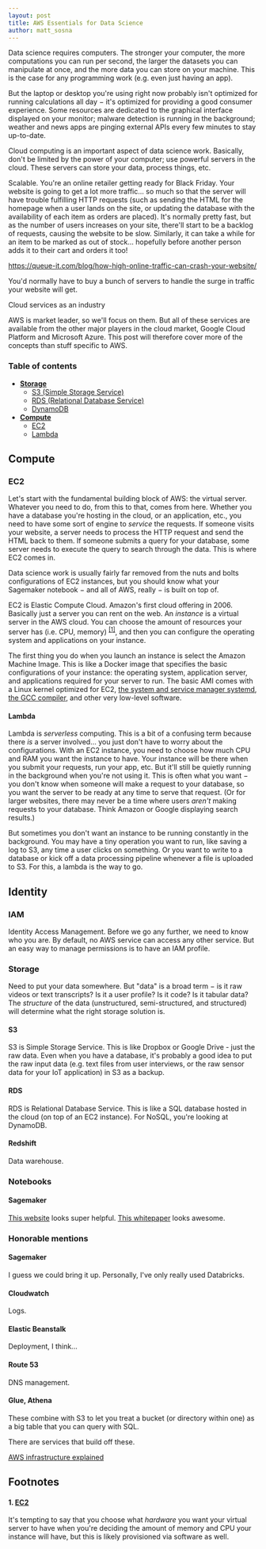```yaml
---
layout: post
title: AWS Essentials for Data Science
author: matt_sosna
---
```


Data science requires computers. The stronger your computer, the more computations you can run per second, the larger the datasets you can manipulate at once, and the more data you can store on your machine. This is the case for any programming work (e.g. even just having an app).

But the laptop or desktop you're using right now probably isn't optimized for running calculations all day $-$ it's optimized for providing a good consumer experience. Some resources are dedicated to the graphical interface displayed on your monitor; malware detection is running in the background; weather and news apps are pinging external APIs every few minutes to stay up-to-date.

Cloud computing is an important aspect of data science work. Basically, don't be limited by the power of your computer; use powerful servers in the cloud. These servers can store your data, process things, etc.

Scalable. You're an online retailer getting ready for Black Friday. Your website is going to get a lot more traffic... so much so that the server will have trouble fulfilling HTTP requests (such as sending the HTML for the homepage when a user lands on the site, or updating the database with the availability of each item as orders are placed). It's normally pretty fast, but as the number of users increases on your site, there'll start to be a backlog of requests, causing the website to be slow. Similarly, it can take a while for an item to be marked as out of stock... hopefully before another person adds it to their cart and orders it too!

https://queue-it.com/blog/how-high-online-traffic-can-crash-your-website/



You'd normally have to buy a bunch of servers to handle the surge in traffic your website will get.


Cloud services as an industry


AWS is market leader, so we'll focus on them. But all of these services are available from the other major players in the cloud market, Google Cloud Platform and Microsoft Azure. This post will therefore cover more of the concepts than stuff specific to AWS.



### Table of contents
* [**Storage**](#storage)
  - [S3 (Simple Storage Service)](#s3)
  - [RDS (Relational Database Service)](#rds)
  - [DynamoDB](#dynamodb)
* [**Compute**](#compute)
  - [EC2](#ec2)
  - [Lambda](#lambda)

## Compute
### EC2
Let's start with the fundamental building block of AWS: the virtual server. Whatever you need to do, from this to that, comes from here. Whether you have a database you're hosting in the cloud, or an application, etc., you need to have some sort of engine to _service_ the requests. If someone visits your website, a server needs to process the HTTP request and send the HTML back to them. If someone submits a query for your database, some server needs to execute the query to search through the data. This is where EC2 comes in.

Data science work is usually fairly far removed from the nuts and bolts configurations of EC2 instances, but you should know what your Sagemaker notebook $-$ and all of AWS, really $-$ is built on top of.



EC2 is Elastic Compute Cloud. Amazon's first cloud offering in 2006. Basically just a server you can rent on the web. An _instance_ is a virtual server in the AWS cloud. You can choose the amount of resources your server has (i.e. CPU, memory) <sup>[[1]](#1-ec2)</sup>, and then you can configure the operating system and applications on your instance.

The first thing you do when you launch an instance is select the Amazon Machine Image. This is like a Docker image that specifies the basic configurations of your instance: the operating system, application server, and applications required for your server to run. The basic AMI comes with a Linux kernel optimized for EC2, [the system and service manager systemd](https://en.wikipedia.org/wiki/Systemd), [the GCC compiler](https://en.wikipedia.org/wiki/GNU_Compiler_Collection), and other very low-level software.

#### Lambda
Lambda is _serverless_ computing. This is a bit of a confusing term because there _is_ a server involved... you just don't have to worry about the configurations. With an EC2 instance, you need to choose how much CPU and RAM you want the instance to have. Your instance will be there when you submit your requests, run your app, etc. But it'll still be quietly running in the background when you're not using it. This is often what you want $-$ you don't know when someone will make a request to your database, so you want the server to be ready at any time to serve that request. (Or for larger websites, there may never be a time where users _aren't_ making requests to your database. Think Amazon or Google displaying search results.)

But sometimes you don't want an instance to be running constantly in the background. You may have a tiny operation you want to run, like saving a log to S3, any time a user clicks on something. Or you want to write to a database or kick off a data processing pipeline whenever a file is uploaded to S3. For this, a lambda is the way to go.


## Identity
### IAM
Identity Access Management. Before we go any further, we need to know who you are. By default, no AWS service can access any other service. But an easy way to manage permissions is to have an IAM profile.


### Storage
Need to put your data somewhere. But "data" is a broad term $-$ is it raw videos or text transcripts? Is it a user profile? Is it code? Is it tabular data? The _structure_ of the data (unstructured, semi-structured, and structured) will determine what the right storage solution is.

#### S3
S3 is Simple Storage Service. This is like Dropbox or Google Drive - just the raw data. Even when you have a database, it's probably a good idea to put the raw input data (e.g. text files from user interviews, or the raw sensor data for your IoT application) in S3 as a backup.

#### RDS
RDS is Relational Database Service. This is like a SQL database hosted in the cloud (on top of an EC2 instance). For NoSQL, you're looking at DynamoDB.

#### Redshift
Data warehouse.



### Notebooks
#### Sagemaker

[This website](https://aws-certified-cloud-practitioner.fandom.com/wiki/3.3_Identify_the_core_AWS_services) looks super helpful.
[This whitepaper](https://docs.aws.amazon.com/whitepapers/latest/aws-overview/aws-overview.pdf) looks awesome.

### Honorable mentions
#### Sagemaker
I guess we could bring it up. Personally, I've only really used Databricks.

#### Cloudwatch
Logs.

#### Elastic Beanstalk
Deployment, I think...

#### Route 53
DNS management.

#### Glue, Athena
These combine with S3 to let you treat a bucket (or directory within one) as a big table that you can query with SQL.

There are services that build off these.

[AWS infrastructure explained](https://aws.plainenglish.io/aws-infrastructure-explained-b0f4fb7b6829)

## Footnotes
#### 1. [EC2](#ec2)
It's tempting to say that you choose what _hardware_ you want your virtual server to have when you're deciding the amount of memory and CPU your instance will have, but this is likely provisioned via software as well.

